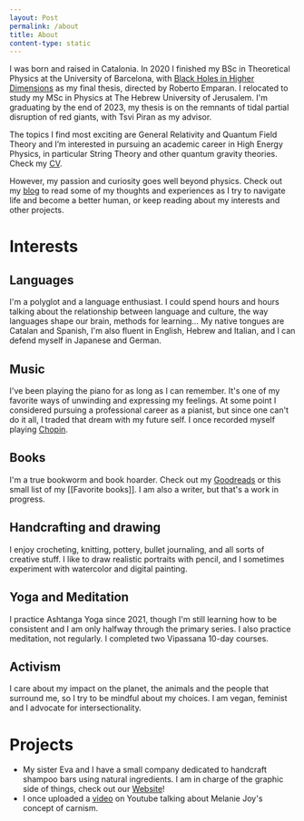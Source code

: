 ```yaml
---
layout: Post
permalink: /about
title: About
content-type: static
---
```


I was born and raised in Catalonia. In 2020 I finished my BSc in Theoretical Physics at the University of Barcelona, with <a href="{{'/assets/docs/NavarroNuria_TFG.pdf' | relative_url}}" target="_blank">Black Holes in Higher Dimensions</a> as my final thesis, directed by Roberto Emparan. I relocated to study my MSc in Physics at The Hebrew University of Jerusalem. I'm graduating by the end of 2023, my thesis is on the remnants of tidal partial disruption of red giants, with Tsvi Piran as my advisor.

The topics I find most exciting are General Relativity and Quantum Field Theory and I’m interested in pursuing an academic career in High Energy Physics, in particular String Theory and other quantum gravity theories. Check my <a href="{{'/assets/docs/NuriaNavarro_CV.pdf' | relative_url}}" target="_blank">CV</a>.

However, my passion and curiosity goes well beyond physics. Check out my <a href="{{'/blog' | relative_url}}">blog</a> to read some of my thoughts and experiences as I try to navigate life and become a better human, or keep reading about my interests and other projects.

# Interests

## Languages 

I'm a polyglot and a language enthusiast. I could spend hours and hours talking about the relationship between language and culture, the way languages shape our brain, methods for learning... My native tongues are Catalan and Spanish, I'm also fluent in English, Hebrew and Italian, and I can defend myself in Japanese and German.


## Music

I've been playing the piano for as long as I can remember. It's one of my favorite ways of unwinding and expressing my feelings. At some point I considered pursuing a professional career as a pianist, but since one can't do it all, I traded that dream with my future self. I once recorded myself playing <a href="{{'/post/chopin' | relative_url}}">Chopin</a>.


## Books

I'm a true bookworm and book hoarder. Check out my <a href="https://www.goodreads.com/user/show/13779947-n-ria" target="_blank">Goodreads</a> or this small list of my [[Favorite books]]. I am also a writer, but that's a work in progress.


## Handcrafting and drawing

I enjoy crocheting, knitting, pottery, bullet journaling, and all sorts of creative stuff. I like to draw realistic portraits with pencil, and I sometimes experiment with watercolor and digital painting.


## Yoga and Meditation

I practice Ashtanga Yoga since 2021, though I'm still learning how to be consistent and I am only halfway through the primary series. I also practice meditation, not regularly. I completed two Vipassana 10-day courses.


## Activism

I care about my impact on the planet, the animals and the people that surround me, so I try to be mindful about my choices. I am vegan, feminist and I advocate for intersectionality.



# Projects 

- My sister Eva and I have a small company dedicated to handcraft shampoo bars using natural ingredients. I am in charge of the graphic side of things, check out our <a href="https://www.navnasoap.com" target="_blank">Website</a>!
- I once uploaded a <a href="https://www.youtube.com/watch?v=KZBy_5ne1sI" target="_blank">video</a> on Youtube talking about Melanie Joy's concept of carnism.
